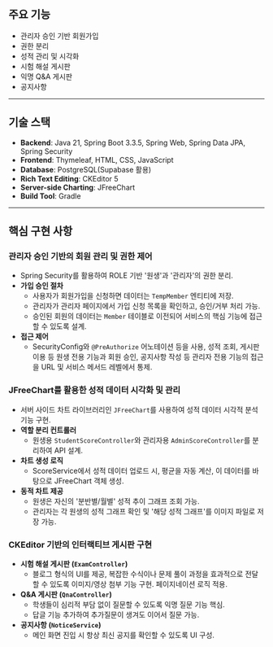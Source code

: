 ## 주요 기능
* 관리자 승인 기반 회원가입
* 권한 분리
* 성적 관리 및 시각화
* 시험 해설 게시판
* 익명 Q&A 게시판
* 공지사항

---

## 기술 스택
* **Backend**: Java 21, Spring Boot 3.3.5, Spring Web, Spring Data JPA, Spring Security
* **Frontend**: Thymeleaf, HTML, CSS, JavaScript
* **Database**: PostgreSQL(Supabase 활용)
* **Rich Text Editing**: CKEditor 5
* **Server-side Charting**: JFreeChart
* **Build Tool**: Gradle

---

## 핵심 구현 사항

### 관리자 승인 기반의 회원 관리 및 권한 제어
* Spring Security를 활용하여 ROLE 기반 '원생'과 '관리자'의 권한 분리.
* **가입 승인 절차**
    * 사용자가 회원가입을 신청하면 데이터는 `TempMember` 엔티티에 저장.
    * 관리자가 관리자 페이지에서 가입 신청 목록을 확인하고, 승인/거부 처리 가능.
    * 승인된 회원의 데이터는 `Member` 테이블로 이전되어 서비스의 핵심 기능에 접근할 수 있도록 설계.
* **접근 제어**
    * SecurityConfig와 `@PreAuthorize` 어노테이션 등을 사용, 성적 조회, 게시판 이용 등 원생 전용 기능과 회원 승인, 공지사항 작성 등 관리자 전용 기능의 접근을 URL 및 서비스 메서드 레벨에서 통제.

### JFreeChart를 활용한 성적 데이터 시각화 및 관리
* 서버 사이드 차트 라이브러리인 `JFreeChart`를 사용하여 성적 데이터 시각적 분석 기능 구현.
* **역할 분리 컨트롤러**
    * 원생용 `StudentScoreController`와 관리자용 `AdminScoreController`를 분리하여 API 설계.
* **차트 생성 로직**
    * ScoreService에서 성적 데이터 업로드 시, 평균을 자동 계산, 이 데이터를 바탕으로 JFreeChart 객체 생성.
* **동적 차트 제공**
    * 원생은 자신의 '분반별/월별' 성적 추이 그래프 조회 가능.
    * 관리자는 각 원생의 성적 그래프 확인 및 '해당 성적 그래프'를 이미지 파일로 저장 가능.

### CKEditor 기반의 인터랙티브 게시판 구현
* **시험 해설 게시판 (`ExamController`)**
    * 블로그 형식의 UI를 제공, 복잡한 수식이나 문제 풀이 과정을 효과적으로 전달할 수 있도록 이미지/영상 첨부 기능 구현. 페이지네이션 로직 적용.
* **Q&A 게시판 (`QnaController`)**
    * 학생들이 심리적 부담 없이 질문할 수 있도록 익명 질문 기능 핵심.
    * 답글 기능 추가하여 추가질문이 생겨도 이어서 질문 가능.
* **공지사항 (`NoticeService`)**
    * 메인 화면 진입 시 항상 최신 공지를 확인할 수 있도록 UI 구성.
